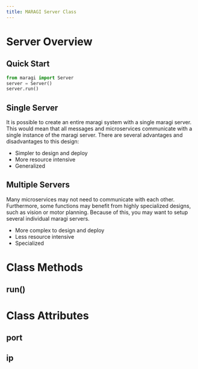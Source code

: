 ```yaml
---
title: MARAGI Server Class
---
```


# Server Overview

## Quick Start

```python
from maragi import Server
server = Server()
server.run()
```

## Single Server

It is possible to create an entire maragi system with a single maragi server. This would mean that all messages and microservices communicate with a single instance of the maragi server. There are several advantages and disadvantages to this design:

- Simpler to design and deploy
- More resource intensive
- Generalized

## Multiple Servers

Many microservices may not need to communicate with each other. Furthermore, some functions may benefit from highly specialized designs, such as vision or motor planning. Because of this, you may want to setup several individual maragi servers.

- More complex to design and deploy
- Less resource intensive
- Specialized

# Class Methods

## run()

# Class Attributes

## port

## ip
